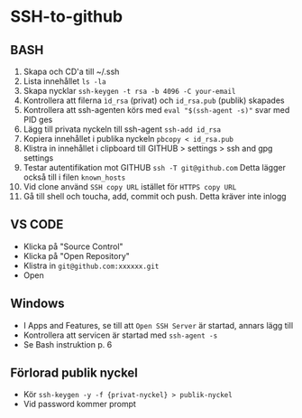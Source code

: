 # SSH-to-github

## BASH

1. Skapa och CD'a till ~/.ssh
2. Lista innehållet ```ls -la```
1. Skapa nycklar ```ssh-keygen -t rsa -b 4096 -C your-email```
1. Kontrollera att filerna ```ìd_rsa``` (privat) och ```id_rsa.pub``` (publik) skapades
1. Kontrollera att ssh-agenten körs med ```eval "$(ssh-agent -s)"``` svar med PID ges
1. Lägg till privata nyckeln till ssh-agent ```ssh-add id_rsa```
1. Kopiera innehållet i publika nyckeln ```pbcopy < id_rsa.pub```
1. Klistra in innehållet i clipboard till GITHUB > settings > ssh and gpg settings
1. Testar autentifikation mot GITHUB ```ssh -T git@github.com``` Detta lägger också till i filen ```known_hosts```
1. Vid clone använd ```SSH copy URL``` istället för ```HTTPS copy URL```
1. Gå till shell och toucha, add, commit och push. Detta kräver inte inlogg

## VS CODE

* Klicka på "Source Control"
* Klicka på "Open Repository"
* Klistra in ```git@github.com:xxxxxx.git```
* Open

## Windows

* I Apps and Features, se till att ```Open SSH Server``` är startad, annars lägg till
* Kontrollera att servicen är startad med ```ssh-agent -s```
* Se Bash instruktion p. 6

## Förlorad publik nyckel

* Kör ```ssh-keygen -y -f {privat-nyckel} > publik-nyckel```
* Vid password kommer prompt
